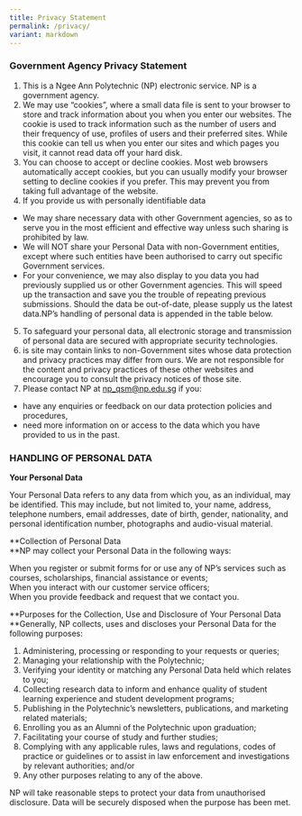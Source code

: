 ```yaml
---
title: Privacy Statement
permalink: /privacy/
variant: markdown
---
```

### **Government Agency Privacy Statement**

1.  This is a Ngee Ann Polytechnic (NP) electronic service. NP is a government agency.
2.  We may use “cookies”, where a small data file is sent to your browser to store and track information about you when you enter our websites. The cookie is used to track information such as the number of users and their frequency of use, profiles of users and their preferred sites. While this cookie can tell us when you enter our sites and which pages you visit, it cannot read data off your hard disk.
3.  You can choose to accept or decline cookies. Most web browsers automatically accept cookies, but you can usually modify your browser setting to decline cookies if you prefer. This may prevent you from taking full advantage of the website.
4.  If you provide us with personally identifiable data  
* We may share necessary data with other Government agencies, so as to serve you in the most efficient and effective way unless such sharing is prohibited by law.
* We will NOT share your Personal Data with non-Government entities, except where such entities have been authorised to carry out specific Government services.
* For your convenience, we may also display to you data you had previously supplied us or other Government agencies. This will speed up the transaction and save you the trouble of repeating previous submissions. Should the data be out-of-date, please supply us the latest data.NP’s handling of personal data is appended in the table below.
5.  To safeguard your personal data, all electronic storage and transmission of personal data are secured with appropriate security technologies.
6.  is site may contain links to non-Government sites whose data protection and privacy practices may differ from ours. We are not responsible for the content and privacy practices of these other websites and encourage you to consult the privacy notices of those site.
7.  Please contact NP at [np\_qsm@np.edu.sg](mailto:np_qsm@np.edu.sg) if you:  
* have any enquiries or feedback on our data protection policies and procedures,
* need more information on or access to the data which you have provided to us in the past.

### HANDLING OF PERSONAL DATA

**Your Personal Data**

Your Personal Data refers to any data from which you, as an individual, may be identified. This may include, but not limited to, your name, address, telephone numbers, email addresses, date of birth, gender, nationality, and personal identification number, photographs and audio-visual material.

**Collection of Personal Data  
**NP may collect your Personal Data in the following ways:

When you register or submit forms for or use any of NP’s services such as courses, scholarships, financial assistance or events;  
When you interact with our customer service officers;  
When you provide feedback and request that we contact you.

**Purposes for the Collection, Use and Disclosure of Your Personal Data  
**Generally, NP collects, uses and discloses your Personal Data for the following purposes:

1.  Administering, processing or responding to your requests or queries;
2.  Managing your relationship with the Polytechnic;
3.  Verifying your identity or matching any Personal Data held which relates to you;
4.  Collecting research data to inform and enhance quality of student learning experience and student development programs;
5.  Publishing in the Polytechnic’s newsletters, publications, and marketing related materials;
6.  Enrolling you as an Alumni of the Polytechnic upon graduation;
7.  Facilitating your course of study and further studies;
8.  Complying with any applicable rules, laws and regulations, codes of practice or guidelines or to assist in law enforcement and investigations by relevant authorities; and/or
9.  Any other purposes relating to any of the above.

NP will take reasonable steps to protect your data from unauthorised disclosure. Data will be securely disposed when the purpose has been met.